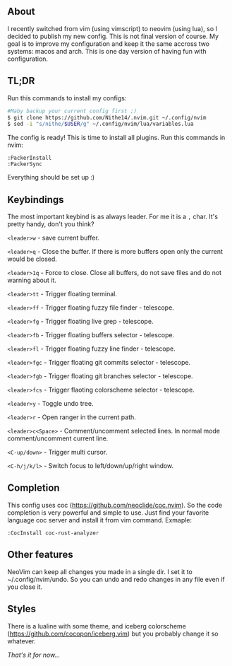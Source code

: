 ## About
I recently switched from vim (using vimscript) to neovim (using lua), so I decided to publish my new config. This is not final version of course. My goal is to improve my configuration and keep it the same accross two systems: macos and arch. 
This is one day version of having fun with configuration. 

## TL;DR
Run this commands to install my configs:
```bash
#Maby backup your current config first ;)
$ git clone https://github.com/Nithe14/.nvim.git ~/.config/nvim
$ sed -i "s/nithe/$USER/g" ~/.config/nvim/lua/variables.lua
```
The config is ready! This is time to install all plugins. Run this commands in nvim:
```vim
:PackerInstall
:PackerSync
```
Everything should be set up :)

## Keybindings
The most important keybind is as always leader. For me it is a `,` char. It's pretty handy, don't you think?

`<leader>w` - save current buffer.

`<leader>q` - Close the buffer. If there is more buffers open only the current would be closed.

`<leader>1q` - Force to close. Close all buffers, do not save files and do not warning about it.

`<leader>tt` - Trigger floating terminal.

`<leader>ff` - Trigger floating fuzzy file finder - telescope.

`<leader>fg` - Trigger floating live grep - telescope.

`<leader>fb` - Trigger floating buffers selector - telescope.

`<leader>fl` - Trigger floating fuzzy line finder - telescope.

`<leader>fgc` - Trigger floating git commits selector - telescope.

`<leader>fgb` - Trigger floating git branches selector - telescope.

`<leader>fcs` - Trigger flaoting colorscheme selector - telescope.

`<leader>y` - Toggle undo tree.

`<leader>r` - Open ranger in the current path.

`<leader>c<Space>` - Comment/uncomment selected lines. In normal mode comment/uncomment current line.

`<C-up/down>` - Trigger multi cursor.

`<C-h/j/k/l>` - Switch focus to left/down/up/right window.
## Completion
This config uses coc (https://github.com/neoclide/coc.nvim). So the code completion is very powerful and simple to use. Just find your favorite language coc server and install it from vim command. Exmaple:
```vim
:CocInstall coc-rust-analyzer
```
## Other features
NeoVim can keep all changes you made in a single dir. I set it to ~/.config/nvim/undo. So you can undo and redo changes in any file even if you close it.

## Styles
There is a lualine with some theme, and iceberg colorscheme (https://github.com/cocopon/iceberg.vim) but you probably change it so whatever.

_That's it for now..._
